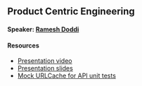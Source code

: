 ## Product Centric Engineering

#### Speaker: [Ramesh Doddi](https://www.linkedin.com/in/rdoddi)

#### Resources
* [Presentation video](https://youtu.be/9fHDU9n3VAY?list=PLWBzFAIa_ASR1AuHDdKvCd1mAVUzbPvBM)
* [Presentation slides](presentation-slides.pdf)
* [Mock URLCache for API unit tests](https://github.com/iremote/networking-mock)
